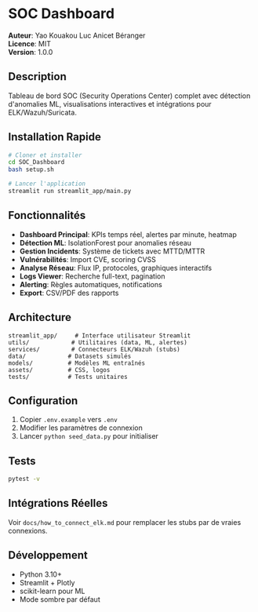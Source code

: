 # SOC Dashboard

**Auteur**: Yao Kouakou Luc Anicet Béranger  
**Licence**: MIT  
**Version**: 1.0.0

## Description

Tableau de bord SOC (Security Operations Center) complet avec détection d'anomalies ML, visualisations interactives et intégrations pour ELK/Wazuh/Suricata.

## Installation Rapide

```bash
# Cloner et installer
cd SOC_Dashboard
bash setup.sh

# Lancer l'application
streamlit run streamlit_app/main.py
```

## Fonctionnalités

- **Dashboard Principal**: KPIs temps réel, alertes par minute, heatmap
- **Détection ML**: IsolationForest pour anomalies réseau
- **Gestion Incidents**: Système de tickets avec MTTD/MTTR
- **Vulnérabilités**: Import CVE, scoring CVSS
- **Analyse Réseau**: Flux IP, protocoles, graphiques interactifs
- **Logs Viewer**: Recherche full-text, pagination
- **Alerting**: Règles automatiques, notifications
- **Export**: CSV/PDF des rapports

## Architecture

```
streamlit_app/     # Interface utilisateur Streamlit
utils/            # Utilitaires (data, ML, alertes)
services/         # Connecteurs ELK/Wazuh (stubs)
data/            # Datasets simulés
models/          # Modèles ML entraînés
assets/          # CSS, logos
tests/           # Tests unitaires
```

## Configuration

1. Copier `.env.example` vers `.env`
2. Modifier les paramètres de connexion
3. Lancer `python seed_data.py` pour initialiser

## Tests

```bash
pytest -v
```

## Intégrations Réelles

Voir `docs/how_to_connect_elk.md` pour remplacer les stubs par de vraies connexions.

## Développement

- Python 3.10+
- Streamlit + Plotly
- scikit-learn pour ML
- Mode sombre par défaut
